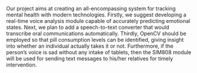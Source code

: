 Our project aims at creating an all-encompassing system for tracking mental health with modern technologies.
Firstly, we suggest developing a real-time voice analysis module capable of accurately predicting emotional states.
Next, we plan to add a speech-to-text converter that would transcribe oral communications automatically.
Thirdly, OpenCV should be employed so that pill consumption levels can be identified, giving insight into whether an individual actually takes it or not.
Furthermore, if the person’s voice is sad without any intake of tablets, then the SIM808 module will be used for sending text messages to
his/her relatives for timely intervention.
